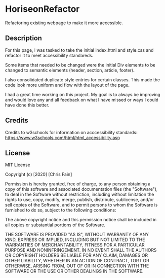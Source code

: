# HoriseonRefactor
Refactoring existing webpage to make it more accessible.

## Description 

For this page, I was tasked to take the initial index.html and style.css and refactor it to meet accessibility standareds.  

Some items that needed to be changed were the initial Div elements to be changed to semantic elements (header, section, article, footer).

I also consolidated duplicate style entries for certain classes.  This made the code look more uniform and flow with the layout of the page.

I had a great time working on this project. My goal is to always be improving and would love any and all feedback on what I have missed or ways I could have done this better.  


## Credits

Credits to w3schools for information on acccessibility standards:
https://www.w3schools.com/html/html_accessibility.asp



## License

MIT License

Copyright (c) [2020] [Chris Fain]

Permission is hereby granted, free of charge, to any person obtaining a copy
of this software and associated documentation files (the "Software"), to deal
in the Software without restriction, including without limitation the rights
to use, copy, modify, merge, publish, distribute, sublicense, and/or sell
copies of the Software, and to permit persons to whom the Software is
furnished to do so, subject to the following conditions:

The above copyright notice and this permission notice shall be included in all
copies or substantial portions of the Software.

THE SOFTWARE IS PROVIDED "AS IS", WITHOUT WARRANTY OF ANY KIND, EXPRESS OR
IMPLIED, INCLUDING BUT NOT LIMITED TO THE WARRANTIES OF MERCHANTABILITY,
FITNESS FOR A PARTICULAR PURPOSE AND NONINFRINGEMENT. IN NO EVENT SHALL THE
AUTHORS OR COPYRIGHT HOLDERS BE LIABLE FOR ANY CLAIM, DAMAGES OR OTHER
LIABILITY, WHETHER IN AN ACTION OF CONTRACT, TORT OR OTHERWISE, ARISING FROM,
OUT OF OR IN CONNECTION WITH THE SOFTWARE OR THE USE OR OTHER DEALINGS IN THE
SOFTWARE.
